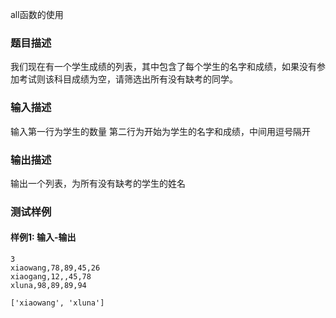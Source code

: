 all函数的使用

### 题目描述

我们现在有一个学生成绩的列表，其中包含了每个学生的名字和成绩，如果没有参加考试则该科目成绩为空，请筛选出所有没有缺考的同学。

### 输入描述

输入第一行为学生的数量
第二行为开始为学生的名字和成绩，中间用逗号隔开

### 输出描述

输出一个列表，为所有没有缺考的学生的姓名

### 测试样例

#### 样例1: 输入-输出

```
3
xiaowang,78,89,45,26
xiaogang,12,,45,78
xluna,98,89,89,94
```

```
['xiaowang', 'xluna']
```

